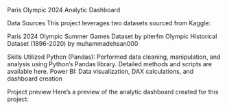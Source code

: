 Paris Olympic 2024 Analytic Dashboard


Data Sources
This project leverages two datasets sourced from Kaggle:

Paris 2024 Olympic Summer Games Dataset by piterfm
Olympic Historical Dataset (1896-2020) by muhammadehsan000

Skills Utilized
Python (Pandas): Performed data cleaning, manipulation, and analysis using Python’s Pandas library. Detailed methods and scripts are available here.
Power BI: Data visualization, DAX calculations, and dashboard creation


Project preview
Here’s a preview of the analytic dashboard created for this project:
